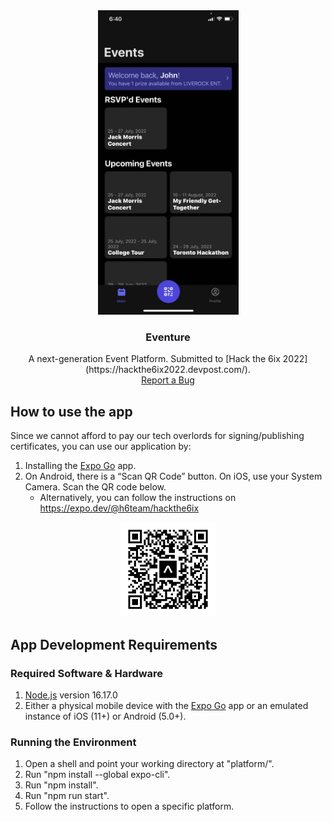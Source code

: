 <div align="center">
  <a href="https://github.com/KirillTregubov/Centipede">
    <img src="images/screenshot.jpg" alt="Screenshot of the Centipede game" width="225" height="487.2">
  </a>
  <h3 align="center">Eventure</h3>

  <p align="center">
    A next-generation Event Platform. Submitted to [Hack the 6ix 2022](https://hackthe6ix2022.devpost.com/).
    <br />
    <a href="https://github.com/KirillTregubov/hackthe6ix/issues">Report a Bug</a>
  </p>
</div>

## How to use the app
Since we cannot afford to pay our tech overlords for signing/publishing certificates, you can use our application by:
1. Installing the [Expo Go](https://expo.dev/client) app.
2. On Android, there is a “Scan QR Code” button. On iOS, use your System Camera. Scan the QR code below.
    - Alternatively, you can follow the instructions on https://expo.dev/@h6team/hackthe6ix
  <div align="center">
    <img style='width: 30%' src="images/expo-go.svg" alt="QR Code"></img>
  </div>
<!--
2. Sign in to the Expo app with the following credentials.
    ```
    Username: 
    Password: 
    ``` 
   This step is normally only required on iOS devices. However, we recommend also doing this on Android to avoid potential access errors.
-->

## App Development Requirements
### Required Software & Hardware
1. [Node.js](https://nodejs.org/en/) version 16.17.0
2. Either a physical mobile device with the [Expo Go](https://expo.dev/client) app or an emulated instance of iOS (11+) or Android (5.0+).

### Running the Environment
1. Open a shell and point your working directory at "platform/".
2. Run "npm install --global expo-cli".
3. Run "npm install".
4. Run "npm run start".
5. Follow the instructions to open a specific platform.
